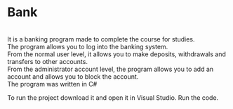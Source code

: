 # Bank
<br>It is a banking program made to complete the course for studies. 
<br>The program allows you to log into the banking system.
<br>From the normal user level, it allows you to make deposits, withdrawals and transfers to other accounts.
<br>From the administrator account level, the program allows you to add an account and allows you to block the account. 
<br>The program was written in C# 

To run the project download it and open it in Visual Studio. Run the code.
